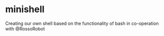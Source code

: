 # minishell
Creating our own shell based on the functionality of bash
in co-operation with @RossoRobot
